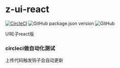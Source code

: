 # z-ui-react
[![CircleCI](https://circleci.com/gh/Ice-cor/z-ui-react.svg?style=svg)](https://circleci.com/gh/Ice-cor/z-ui-react)
![GitHub package.json version](https://img.shields.io/github/package-json/v/Ice-cor/z-ui-react)
![GitHub](https://img.shields.io/github/license/Ice-cor/z-ui-react)


UI轮子react版

### circleci做自动化测试

上传代码触发钩子会自动更新


